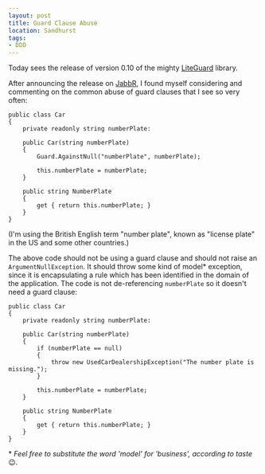 ```yaml
---
layout: post
title: Guard Clause Abuse
location: Sandhurst
tags:
- DDD
---
```


Today sees the release of version 0.10 of the mighty [LiteGuard](https://www.nuget.org/packages?q=liteguard) library.

After announcing the release on [JabbR](https://jabbr.net/#/rooms/general-chat), I found myself considering and commenting on the common abuse of guard clauses that I see so very often:

<!--excerpt-->

    public class Car
    {
        private readonly string numberPlate:

        public Car(string numberPlate)
        {
            Guard.AgainstNull("numberPlate", numberPlate);
            
            this.numberPlate = numberPlate;
        }
        
        public string NumberPlate
        {
            get { return this.numberPlate; }
        }
    }

(I'm using the British English term "number plate", known as "license plate" in the US and some other countries.)

The above code should not be using a guard clause and should not raise an `ArgumentNullException`. It should throw some kind of model* exception, since it is encapsulating a rule which has been identified in the domain of the application. The code is not de-referencing `numberPlate` so it doesn't need a guard clause:

    public class Car
    {
        private readonly string numberPlate:

        public Car(string numberPlate)
        {
            if (numberPlate == null)
            {
                throw new UsedCarDealershipException("The number plate is missing.");
            }
            
            this.numberPlate = numberPlate;
        }
        
        public string NumberPlate
        {
            get { return this.numberPlate; }
        }
    }

\* *Feel free to substitute the word 'model' for 'business', according to taste* :wink:.
